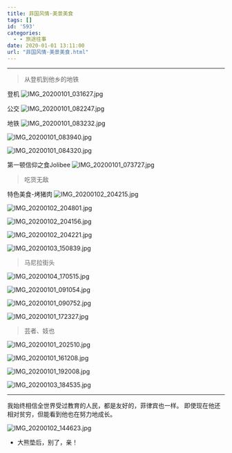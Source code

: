 ```yaml
---
title: 菲国风情·美景美食
tags: []
id: '593'
categories:
  - - 旅途往事
date: 2020-01-01 13:11:00
url: "菲国风情·美景美食.html"
---
```


* * *

> 从登机到他乡的地铁

登机 ![IMG_20200101_031627.jpg](http://blog.dahouzi.cn/blog/picture/IMG_20200101_031627.jpg?imageView/2/w/800)

公交 ![IMG_20200101_082247.jpg](http://blog.dahouzi.cn/blog/picture/IMG_20200101_082247.jpg?imageView/2/w/800)

地铁 ![IMG_20200101_083232.jpg](http://blog.dahouzi.cn/blog/picture/IMG_20200101_083232.jpg?imageView/2/w/800)

![IMG_20200101_083940.jpg](http://blog.dahouzi.cn/blog/picture/IMG_20200101_083940.jpg?imageView/2/w/800)

![IMG_20200101_084320.jpg](http://blog.dahouzi.cn/blog/picture/IMG_20200101_084320.jpg?imageView/2/w/800)

第一顿信仰之食Jolibee ![IMG_20200101_073727.jpg](http://blog.dahouzi.cn/blog/picture/IMG_20200101_073727.jpg?imageView/2/w/800)

> 吃货无敌

特色美食-烤猪肉 ![IMG_20200102_204215.jpg](http://blog.dahouzi.cn/blog/picture/IMG_20200102_204215.jpg?imageView/2/w/800)

![IMG_20200102_204801.jpg](http://blog.dahouzi.cn/blog/picture/IMG_20200102_204801.jpg?imageView/2/w/800)

![IMG_20200102_204156.jpg](http://blog.dahouzi.cn/blog/picture/IMG_20200102_204156.jpg?imageView/2/w/800)

![IMG_20200102_204221.jpg](http://blog.dahouzi.cn/blog/picture/IMG_20200102_204221.jpg?imageView/2/w/800)

![IMG_20200103_150839.jpg](http://blog.dahouzi.cn/blog/picture/IMG_20200103_150839.jpg?imageView/2/w/800)

> 马尼拉街头

![IMG_20200104_170515.jpg](http://blog.dahouzi.cn/blog/picture/IMG_20200104_170515.jpg?imageView/2/w/800)

![IMG_20200101_091054.jpg](http://blog.dahouzi.cn/blog/picture/IMG_20200101_091054.jpg?imageView/2/w/800)

![IMG_20200101_090752.jpg](http://blog.dahouzi.cn/blog/picture/IMG_20200101_090752.jpg?imageView/2/w/800)

![IMG_20200101_172327.jpg](http://blog.dahouzi.cn/blog/picture/IMG_20200101_172327.jpg?imageView/2/w/800)

> 芸者、妓也

![IMG_20200101_202510.jpg](http://blog.dahouzi.cn/blog/picture/IMG_20200101_202510.jpg?imageView/2/w/800)

![IMG_20200101_161208.jpg](http://blog.dahouzi.cn/blog/picture/IMG_20200101_161208.jpg?imageView/2/w/800 )

![IMG_20200101_192008.jpg](http://blog.dahouzi.cn/blog/picture/IMG_20200101_192008.jpg?imageView/2/w/800)

![IMG_20200103_184535.jpg](http://blog.dahouzi.cn/blog/picture/IMG_20200103_184535.jpg?imageView/2/w/800)

* * *

我始终相信全世界受过教育的人民，都是友好的，菲律宾也一样。 即使现在他还相对贫穷，但能看到他也在努力地成长。

![IMG_20200102_144623.jpg](http://blog.dahouzi.cn/blog/picture/IMG_20200102_144623.jpg?imageView/2/w/800/)

*   大熊垫后，别了，亲！
